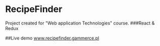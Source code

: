 # RecipeFinder

Project created for "Web application Technologies" course. 
###React & Redux

##Live demo
www.recipefinder.gammerce.pl
